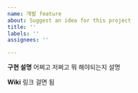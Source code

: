 ```yaml
---
name: 개발 feature
about: Suggest an idea for this project
title: ''
labels: ''
assignees: ''

---
```


**구현 설명**
어쩌고 저쩌고 뭐 해야되는지 설명

**Wiki**
링크 걸면 됨
